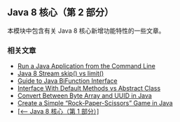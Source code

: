 ## Java 8 核心（第 2 部分）

本模块中包含有关 Java 8 核心新增功能特性的一些文章。

### 相关文章 

- [Run a Java Application from the Command Line](https://www.baeldung.com/java-run-jar-with-arguments)
- [Java 8 Stream skip() vs limit()](https://www.baeldung.com/java-stream-skip-vs-limit)
- [Guide to Java BiFunction Interface](https://www.baeldung.com/java-bifunction-interface)
- [Interface With Default Methods vs Abstract Class](https://www.baeldung.com/java-interface-default-method-vs-abstract-class)
- [Convert Between Byte Array and UUID in Java](https://www.baeldung.com/java-byte-array-to-uuid)
- [Create a Simple “Rock-Paper-Scissors” Game in Java](https://www.baeldung.com/java-rock-paper-scissors)
- [[<-- Java 8 核心（第 1 部分）]](/core-java-modules/core-java-8)
